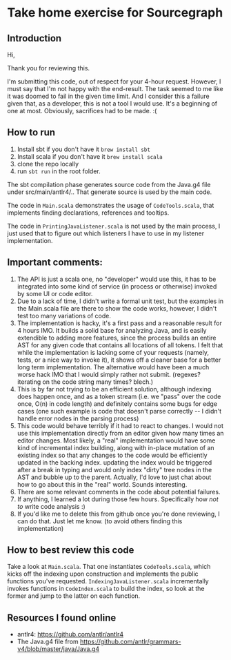 # Take home exercise for Sourcegraph

## Introduction

Hi,

Thank you for reviewing this.

I'm submitting this code, out of respect for your 4-hour request. However, I must say that I'm not happy with the end-result.
The task seemed to me like it was doomed to fail in the given time limit. And I consider this a failure given that, as a developer, this is not a tool I would use.
It's a beginning of one at most. Obviously, sacrifices had to be made. :(

## How to run

1. Install sbt if you don't have it `brew install sbt`
2. Install scala if you don't have it `brew install scala`
3. clone the repo locally
4. run `sbt run` in the root folder.

The sbt compilation phase generates source code from the Java.g4 file under src/main/antlr4/..
That generate source is used by the main code.

The code in `Main.scala` demonstrates the usage of `CodeTools.scala`, that implements finding declarations, references and tooltips.

The code in `PrintingJavaListener.scala` is not used by the main process, I just used that to figure out which listeners I have to use in my listener implementation.

## Important comments:
1. The API is just a scala one, no "developer" would use this, it has to be integrated into some kind of service (in process or otherwise) invoked by some UI or code editor.
2. Due to a lack of time, I didn't write a formal unit test, but the examples in the Main.scala file are there to show the code works, however, I didn't test too many variations of code.
3. The implementation is hacky, it's a first pass and a reasonable result for 4 hours IMO. It builds a solid base for analyzing Java, and is easily extendible to adding more features, since the process builds an entire AST for any given code that contains all locations of all tokens.
   I felt that while the implementation is lacking some of your requests (namely, tests, or a nice way to invoke it), it shows off a cleaner base for a better long term implementation. The alternative would have been a much worse hack IMO that I would simply rather not submit. (regexes? iterating on the code string many times? blech.) 
4. This is by far not trying to be an efficient solution, although indexing does happen once, and as a token stream (i.e. we "pass" over the code once, O(n) in code length) and definitely contains some bugs for edge cases (one such example is code that doesn't parse correctly -- I didn't handle error nodes in the parsing process)
5. This code would behave terribly if it had to react to changes. I would not use this implementation directly from an editor given how many times an editor changes. Most likely, a "real" implementation would have some kind of incremental index building, along with in-place mutation of an existing index so that any changes to the code would be efficiently updated in the backing index. updating the index would be triggered after a break in typing and would only index "dirty" tree nodes in the AST and bubble up to the parent. 
    Actually, I'd love to just chat about how to go about this in the "real" world. Sounds interesting.
6. There are some relevant comments in the code about potential failures.
7. If anything, I learned a lot during those few hours. Specifically how *not to* write code analysis :)
8. If you'd like me to delete this from github once you're done reviewing, I can do that. Just let me know. (to avoid others finding this implementation)

## How to best review this code

Take a look at `Main.scala`. That one instantiates `CodeTools.scala`, which kicks off the indexing upon construction and implements the public functions you've requested. `IndexingJavaListener.scala` incrementally invokes functions in `CodeIndex.scala` to build the index, so look at the former and jump to the latter on each function.

## Resources I found online
* antlr4: https://github.com/antlr/antlr4
* The Java.g4 file from https://github.com/antlr/grammars-v4/blob/master/java/Java.g4


